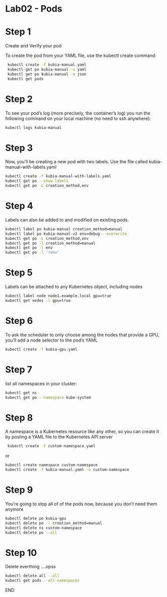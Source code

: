 #  Lab02 - Pods 

# Step 1 

Create and Verify your pod 

To create the pod from your YAML file, use the kubectl create command:

```sh
 kubectl create -f kubia-manual.yaml 
 kubectl get po kubia-manual -o yaml
 kubectl get po kubia-manual -o json
 kubectl get pods
```

# Step 2 

To see your pod’s log (more precisely, the container’s log) you run the following command on your local machine (no need to ssh anywhere):
```sh
kubectl logs kubia-manual
```

# Step 3 
Now, you’ll be creating a new pod with two labels. Use the file called kubia-manual-with-labels.yaml 

```sh
kubectl create -f kubia-manual-with-labels.yaml
kubectl get po --show-labels
kubectl get po -L creation_method,env
```

# Step 4 
Labels can also be added to and modified on existing pods. 
```sh
kubectl label po kubia-manual creation_method=manual
kubectl label po kubia-manual-v2 env=debug --overwrite
kubectl get po -L creation_method,env
kubectl get po -l creation_method=manual
kubectl get po -l env
kubectl get po -l '!env'
```

# Step 5
Labels can be attached to any Kubernetes object, including nodes
```sh
kubectl label node node1.example.local gpu=true
kubectl get nodes -l gpu=true

```

# Step 6

To ask the scheduler to only choose among the nodes that provide a GPU, you’ll
add a node selector to the pod’s YAML
```sh
kubectl create -f kubia-gpu.yaml
```

# Step 7
list all namespaces in your cluster:
```sh
kubectl get ns
kubectl get po --namespace kube-system
```

# Step 8 
A namespace is a Kubernetes resource like any other, so you can create it by posting a
YAML file to the Kubernetes API server

```sh
 kubectl create -f custom-namespace.yaml
```
or
```sh
kubectl create namespace custom-namespace
kubectl create -f kubia-manual.yaml -n custom-namespace
```

# Step 9 
You’re going to stop all of of the pods now, because you don’t need them anymore
```sh
kubectl delete po kubia-gpu
kubectl delete po -l creation_method=manual
kubectl delete ns custom-namespace
kubectl delete po --all
```

# Step 10 

Delete everthing ....opss 

```sh
kubectl delete all --all
kubectl get pods --all-namespaces
```

END